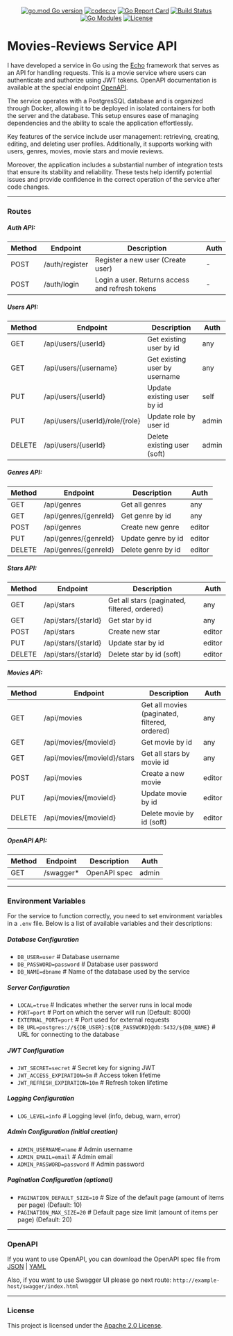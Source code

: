 <div align="center">

[![go.mod Go version](https://img.shields.io/badge/Go-v1.23.0-blue)](https://github.com/DavidMovas/Movies-Reviews)
[![codecov](https://codecov.io/gh/DavidMovas/Movies-Reviews/graph/badge.svg?token=RI6OY6VZC3)](https://codecov.io/gh/DavidMovas/Movies-Reviews)
[![Go Report Card](https://goreportcard.com/badge/github.com/DavidMovas/Movies-Reviews)](https://goreportcard.com/report/github.com/DavidMovas/Movies-Reviews)
[![Build Status](https://img.shields.io/badge/build-passing-brightgreen)](https://github.com/DavidMovas/Movies-Reviews)
[![Go Modules](https://img.shields.io/badge/go--modules-enabled-brightgreen)](https://blog.golang.org/using-go-modules)
[![License](https://img.shields.io/badge/license-Apache%20License%202.0-E91E63.svg?style=flat-square)](LICENSE)

</div>

# Movies-Reviews Service API

I have developed a service in Go using the [Echo](https://echo.labstack.com/) framework that serves as an API for handling requests. 
This is a movie service where users can authenticate and authorize using JWT tokens. 
OpenAPI documentation is available at the special endpoint [OpenAPI](#OpenAPI).

The service operates with a PostgresSQL database and is organized through Docker, allowing it to be deployed in isolated containers for both the server and the database. 
This setup ensures ease of managing dependencies and the ability to scale the application effortlessly.

Key features of the service include user management: retrieving, creating, editing, and deleting user profiles.
Additionally, it supports working with users, genres, movies, movie stars and movie reviews. 

Moreover, the application includes a substantial number of integration tests that ensure its stability and reliability. 
These tests help identify potential issues and provide confidence in the correct operation of the service after code changes.

------------------------------------------------------------------------------------------------
### Routes

##### Auth API:
| Method | Endpoint       | Description                                     | Auth |
|--------|----------------|-------------------------------------------------|------|
| POST   | /auth/register | Register a new user (Create user)               | -    |
| POST   | /auth/login    | Login a user. Returns access and refresh tokens | -    |

##### Users API:
| Method | Endpoint                        | Description                   | Auth  |
|--------|---------------------------------|-------------------------------|-------|
| GET    | /api/users/{userId}             | Get existing user by id       | any   |
| GET    | /api/users/{username}           | Get existing user by username | any   |
| PUT    | /api/users/{userId}             | Update existing user by id    | self  |
| PUT    | /api/users/{userId}/role/{role} | Update role by user id        | admin |
| DELETE | /api/users/{userId}             | Delete existing user (soft)   | admin |

##### Genres API:
| Method | Endpoint              | Description        | Auth   |
|--------|-----------------------|--------------------|--------|
| GET    | /api/genres           | Get all genres     | any    |
| GET    | /api/genres/{genreId} | Get genre by id    | any    |
| POST   | /api/genres           | Create new genre   | editor |
| PUT    | /api/genres/{genreId} | Update genre by id | editor |
| DELETE | /api/genres/{genreId} | Delete genre by id | editor |

##### Stars API:
| Method | Endpoint            | Description                                  | Auth   |
|--------|---------------------|----------------------------------------------|--------|
| GET    | /api/stars          | Get all stars (paginated, filtered, ordered) | any    |
| GET    | /api/stars/{starId} | Get star by id                               | any    |
| POST   | /api/stars          | Create new star                              | editor |
| PUT    | /api/stars/{starId} | Update star by id                            | editor |
| DELETE | /api/stars/{starId} | Delete star by id (soft)                     | editor |

##### Movies API:
| Method | Endpoint                    | Description                                   | Auth   | 
|--------|-----------------------------|-----------------------------------------------|--------|
| GET    | /api/movies                 | Get all movies (paginated, filtered, ordered) | any    |
| GET    | /api/movies/{movieId}       | Get movie by id                               | any    |
| GET    | /api/movies/{movieId}/stars | Get all stars by movie id                     | any    |
| POST   | /api/movies                 | Create a new movie                            | editor |
| PUT    | /api/movies/{movieId}       | Update movie by id                            | editor |
| DELETE | /api/movies/{movieId}       | Delete movie by id (soft)                     | editor |

##### OpenAPI API:
| Method | Endpoint  | Description  | Auth  |
|--------|-----------|--------------|-------|
| GET    | /swagger* | OpenAPI spec | admin |

------------------------------------------------------------------------------------------------
### Environment Variables

For the service to function correctly, you need to set environment variables in a `.env` file. Below is a list of available variables and their descriptions:
##### Database Configuration

- `DB_USER=user`  # Database username
- `DB_PASSWORD=password` # Database user password
- `DB_NAME=dbname` # Name of the database used by the service

##### Server Configuration

- `LOCAL=true` # Indicates whether the server runs in local mode
- `PORT=port` # Port on which the server will run (Default: 8000)
- `EXTERNAL_PORT=port` # Port used for external requests
- `DB_URL=postgres://${DB_USER}:${DB_PASSWORD}@db:5432/${DB_NAME}` # URL for connecting to the database

##### JWT Configuration

- `JWT_SECRET=secret` # Secret key for signing JWT
- `JWT_ACCESS_EXPIRATION=5m` # Access token lifetime
- `JWT_REFRESH_EXPIRATION=10m` # Refresh token lifetime

##### Logging Configuration

- `LOG_LEVEL=info` # Logging level (info, debug, warn, error)

##### Admin Configuration (initial creation)

- `ADMIN_USERNAME=name` # Admin username
- `ADMIN_EMAIL=email` # Admin email
- `ADMIN_PASSWORD=password` # Admin password

##### Pagination Configuration (optional)

- `PAGINATION_DEFAULT_SIZE=10` # Size of the default page (amount of items per page) (Default: 10) 
- `PAGINATION_MAX_SIZE=20` # Default page size limit (amount of items per page) (Default: 20)

------------------------------------------------------------------------------------------------
### OpenAPI

If you want to use OpenAPI, you can download the OpenAPI spec file from
[JSON](docs/swagger.json)
|
[YAML](docs/swagger.yaml)

Also, if you want to use Swagger UI please go next route: 
`http://example-host/swagger/index.html`

------------------------------------------------------------------------------------------------
### License

This project is licensed under the [Apache 2.0 License](LICENSE).
